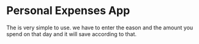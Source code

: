 # Personal Expenses App
The is very simple to use. we have to enter the eason and the amount you spend on that day
and it will save according to that.


